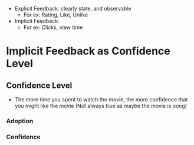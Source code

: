 - Explicit Feedback: clearly state, and observable
  - For ex: Rating, Like, Unlike 
- Implicit Feedback: 
  - For ex: Clicks, view time

# Implicit Feedback as Confidence Level 
## Confidence Level 
- The more time you spent to watch the movie, the more confidence that you might like the movie (Not always true as maybe the movie is oong)
### Adoption

### Confidence
